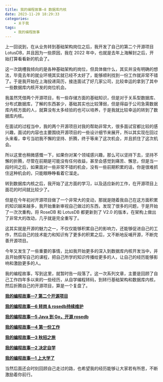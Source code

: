 ```yaml
---
title: 我的编程故事—8 数据库内核
date: 2023-11-20 18:29:33
categories:
    - 关于我
tags:
    - 我的编程故事
---
```



上一回说到，在从业务转到基础架构岗位之后，我开发了自己的第二个开源项目 LotusDB，并且因为一些原因，我在 2022 年中，也就是去年上海解封之后，开始打算看看新的机会了。

这一次跳槽我倾向的是各种基础架构的岗位，但具体做什么，其实并没有明确的想法，毕竟去年的就业环境其实就已经不太好了，能够顺利找到一份工作就非常不错了。于是我开始在上海投递简历，接连面试了好几家公司，比较幸运的拿到了其中一些数据库内核开发的岗位机会。

我虽然凭借两个开源项目，有一些存储方面的基础知识，但是对于关系型数据库、分布式数据库，了解的东西甚少，基础其实也比较薄弱，但是得益于公司急需数据库内核方面的人，就算没有太多经验的也可以培养，于是我就比较幸运的转到了数据库内核。

在面试的过程当中，我的两个开源项目对我的帮助非常大，很多面试官都比较的感兴趣，面试的内容也主要围绕开源项目的一些设计细节来展开，所以其实现在回过头来看，幸亏当初我不懈的坚持、折腾，终于等来了这次机会，并且抓住了这次机会。

所以这里也稍微感慨一下，如果你对某个领域感兴趣，那么可以坚持下去，坚持不懈的折腾，尽管在前期是可能没有任何收益，甚至会感觉到痛苦、懈怠，但是当一段时间之后，如果面对一些非常不错的机会，没有一些前期积累的话，你是很难抓住这种机会的，只能眼睁睁看着它溜走。

转到数据库内核之后，我开始了这方面的学习，以及适应新的工作，在开源项目上面花的时间就比较少了。

但是在今年初对开源项目做了一个非常大的变动，那就是随着我自己在这方面积累的知识越来越多，我开始重新审视自己做过的东西，发现了很多的问题，于是开始了一次次重构，将 RoseDB 和 LotusDB 都更新到了 V2.0 的版本，在架构上做出了非常大的改动，几乎就是完全重写了。

这其实就是开源的魅力之一，不仅仅能够积累自己的影响力，还能够促进自己的工作，然后自己的技术能力和知识有了更多的积累之后，又不断地反哺开源，不断完善开源项目。

今年又发生了一些重要的事情，比如我开始更多的深入到数据库内核开发当中，并且开始撰写自己的课程，把自己所学的知识传播给更多的人，让自己的经历能够影响和激励更多的人。

我的编程故事，写到这里，就暂时告一段落了。这一次系列文章，主要是回顾了自己工作四年多以来的一些经历，从自学编程转码，到转行基础架构和数据库内核，然后折腾自己的开源项目，算是一个复盘了。

**[我的编程故事—7 第二个开源项目](https://link.zhihu.com/?target=http%3A//mp.weixin.qq.com/s%3F__biz%3DMzI0Njg1MTUxOA%3D%3D%26mid%3D2247486192%26idx%3D1%26sn%3D44988a9c76ddfb9d9f5a19bd9f36e322%26chksm%3De9b9b821dece3137ef316326195dfcd98a2ba4f2bb610c7a3c2b084a791d97791280cbb5cb36%26scene%3D21%23wechat_redirect)**

**[我的编程故事—6 转岗 & rosedb持续维护](https://link.zhihu.com/?target=http%3A//mp.weixin.qq.com/s%3F__biz%3DMzI0Njg1MTUxOA%3D%3D%26mid%3D2247486165%26idx%3D1%26sn%3Df5d89b2053724bdf42ebd5158beaf335%26chksm%3De9b9b804dece311258a4e03bf1ac63e4cbc3d98fd61e75d63ff1c329d53b1586e1d625f6513c%26scene%3D21%23wechat_redirect)**

**[我的编程故事—5 Java 到 Go，开源 rosedb](https://link.zhihu.com/?target=http%3A//mp.weixin.qq.com/s%3F__biz%3DMzI0Njg1MTUxOA%3D%3D%26mid%3D2247486111%26idx%3D1%26sn%3Db9fe562956223c34073c3a85b4f1de85%26chksm%3De9b9b84edece31582edc791ec00a8d6281ea79a71d6855a5cf336bdd0fa1da3b42626e3e6ea5%26scene%3D21%23wechat_redirect)**

**[我的编程故事—4 第一份工作](https://link.zhihu.com/?target=http%3A//mp.weixin.qq.com/s%3F__biz%3DMzI0Njg1MTUxOA%3D%3D%26mid%3D2247486066%26idx%3D1%26sn%3D50b2907e9158a6813c50aa28bcfe27b3%26chksm%3De9b9b8a3dece31b516f15d366a3a9311f8f9ee5adf57d93ac0d70ca3b02a0841a8775321c1f1%26scene%3D21%23wechat_redirect)**

**[我的编程故事—3 秋招之旅](https://link.zhihu.com/?target=http%3A//mp.weixin.qq.com/s%3F__biz%3DMzI0Njg1MTUxOA%3D%3D%26mid%3D2247486041%26idx%3D1%26sn%3Dab3fef44ef28b939e6373000e8a62145%26chksm%3De9b9b888dece319e0fb4376da7d259b816d358819e7eafbe963c752cba19d2f76fbcb345e07c%26scene%3D21%23wechat_redirect)**

**[我的编程故事—2 决定自学](https://link.zhihu.com/?target=http%3A//mp.weixin.qq.com/s%3F__biz%3DMzI0Njg1MTUxOA%3D%3D%26mid%3D2247486030%26idx%3D1%26sn%3D04e965afed85cd99661dd5c72318e5cc%26chksm%3De9b9b89fdece318915f18b5341f74d1c29b9c0cb0aa0bd71e10212d4f79f9d4f7b8c3800a03c%26scene%3D21%23wechat_redirect)**

**[我的编程故事—1 上大学了](https://link.zhihu.com/?target=http%3A//mp.weixin.qq.com/s%3F__biz%3DMzI0Njg1MTUxOA%3D%3D%26mid%3D2247485936%26idx%3D1%26sn%3Dd69148ef1f02e10f94abf2b0d69f933f%26chksm%3De9b9bb21dece3237471eebd3fdfc939e4b405479659cc65b4f96b112c98651dee4a190588cc5%26scene%3D21%23wechat_redirect)**

当然后面还会时刻回顾自己走过的路，也希望我的经历能够让大家若有所思，不断激励着你前行。
